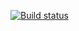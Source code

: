 [![Build status](https://ci.appveyor.com/api/projects/status/e5jqkis1t4h92u4d?svg=true)](https://ci.appveyor.com/project/holyotter/aqahw1-2-3)